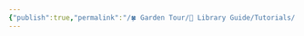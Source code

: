 ```yaml
---
{"publish":true,"permalink":"/🍀 Garden Tour/🧰 Library Guide/Tutorials/Link first.md","aliases":"link first","title":"Link first","created":"2023-02-28","modified":"2023-03-14","published":"2025-07-09T09:43:10.864+08:00","cssclasses":""}
---
```




